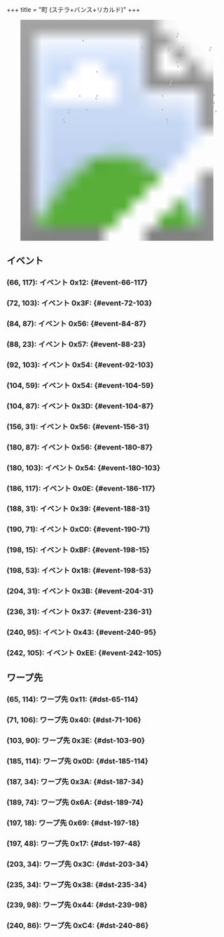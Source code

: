 +++
title = "町 (ステラ+バンス+リカルド)"
+++

<!-- SVG {{{ -->
<svg width="1536" height="1536" viewbox="0 0 2048 2048">
<defs>
<image id="svg-asset-bg" width="2048" height="2048" href="map-13a.webp" />
<image id="svg-asset-event" width="16" height="16" href="icon-event.png" />
<image id="svg-asset-destination" width="16" height="16" href="icon-destination.png" />
</defs>
<use href="#svg-asset-bg" x="0" y="0"></use>
<a href="#event-66-117">
<use href="#svg-asset-event" x="528" y="936"><title>(66, 117): イベント 0x12</title></use>
</a>
<a href="#event-72-103">
<use href="#svg-asset-event" x="576" y="824"><title>(72, 103): イベント 0x3F</title></use>
</a>
<a href="#event-84-87">
<use href="#svg-asset-event" x="672" y="696"><title>(84, 87): イベント 0x56</title></use>
</a>
<a href="#event-88-23">
<use href="#svg-asset-event" x="704" y="184"><title>(88, 23): イベント 0x57</title></use>
</a>
<a href="#event-92-103">
<use href="#svg-asset-event" x="736" y="824"><title>(92, 103): イベント 0x54</title></use>
</a>
<a href="#event-104-59">
<use href="#svg-asset-event" x="832" y="472"><title>(104, 59): イベント 0x54</title></use>
</a>
<a href="#event-104-87">
<use href="#svg-asset-event" x="832" y="696"><title>(104, 87): イベント 0x3D</title></use>
</a>
<a href="#event-156-31">
<use href="#svg-asset-event" x="1248" y="248"><title>(156, 31): イベント 0x56</title></use>
</a>
<a href="#event-180-87">
<use href="#svg-asset-event" x="1440" y="696"><title>(180, 87): イベント 0x56</title></use>
</a>
<a href="#event-180-103">
<use href="#svg-asset-event" x="1440" y="824"><title>(180, 103): イベント 0x54</title></use>
</a>
<a href="#event-186-117">
<use href="#svg-asset-event" x="1488" y="936"><title>(186, 117): イベント 0x0E</title></use>
</a>
<a href="#event-188-31">
<use href="#svg-asset-event" x="1504" y="248"><title>(188, 31): イベント 0x39</title></use>
</a>
<a href="#event-190-71">
<use href="#svg-asset-event" x="1520" y="568"><title>(190, 71): イベント 0xC0</title></use>
</a>
<a href="#event-198-15">
<use href="#svg-asset-event" x="1584" y="120"><title>(198, 15): イベント 0xBF</title></use>
</a>
<a href="#event-198-53">
<use href="#svg-asset-event" x="1584" y="424"><title>(198, 53): イベント 0x18</title></use>
</a>
<a href="#event-204-31">
<use href="#svg-asset-event" x="1632" y="248"><title>(204, 31): イベント 0x3B</title></use>
</a>
<a href="#event-236-31">
<use href="#svg-asset-event" x="1888" y="248"><title>(236, 31): イベント 0x37</title></use>
</a>
<a href="#event-240-95">
<use href="#svg-asset-event" x="1920" y="760"><title>(240, 95): イベント 0x43</title></use>
</a>
<a href="#event-242-105">
<use href="#svg-asset-event" x="1936" y="840"><title>(242, 105): イベント 0xEE</title></use>
</a>
<a href="#dst-185-114">
<use href="#svg-asset-destination" x="1480" y="912"><title>(185, 114): ワープ先 0x0D</title></use>
</a>
<a href="#dst-65-114">
<use href="#svg-asset-destination" x="520" y="912"><title>(65, 114): ワープ先 0x11</title></use>
</a>
<a href="#dst-197-48">
<use href="#svg-asset-destination" x="1576" y="384"><title>(197, 48): ワープ先 0x17</title></use>
</a>
<a href="#dst-235-34">
<use href="#svg-asset-destination" x="1880" y="272"><title>(235, 34): ワープ先 0x38</title></use>
</a>
<a href="#dst-187-34">
<use href="#svg-asset-destination" x="1496" y="272"><title>(187, 34): ワープ先 0x3A</title></use>
</a>
<a href="#dst-203-34">
<use href="#svg-asset-destination" x="1624" y="272"><title>(203, 34): ワープ先 0x3C</title></use>
</a>
<a href="#dst-103-90">
<use href="#svg-asset-destination" x="824" y="720"><title>(103, 90): ワープ先 0x3E</title></use>
</a>
<a href="#dst-71-106">
<use href="#svg-asset-destination" x="568" y="848"><title>(71, 106): ワープ先 0x40</title></use>
</a>
<a href="#dst-239-98">
<use href="#svg-asset-destination" x="1912" y="784"><title>(239, 98): ワープ先 0x44</title></use>
</a>
<a href="#dst-197-18">
<use href="#svg-asset-destination" x="1576" y="144"><title>(197, 18): ワープ先 0x69</title></use>
</a>
<a href="#dst-189-74">
<use href="#svg-asset-destination" x="1512" y="592"><title>(189, 74): ワープ先 0x6A</title></use>
</a>
<a href="#dst-240-86">
<use href="#svg-asset-destination" x="1920" y="688"><title>(240, 86): ワープ先 0xC4</title></use>
</a>
</svg>
<!-- }}} -->


## イベント

### (66, 117): イベント 0x12:  {#event-66-117}

### (72, 103): イベント 0x3F:  {#event-72-103}

### (84, 87): イベント 0x56:  {#event-84-87}

### (88, 23): イベント 0x57:  {#event-88-23}

### (92, 103): イベント 0x54:  {#event-92-103}

### (104, 59): イベント 0x54:  {#event-104-59}

### (104, 87): イベント 0x3D:  {#event-104-87}

### (156, 31): イベント 0x56:  {#event-156-31}

### (180, 87): イベント 0x56:  {#event-180-87}

### (180, 103): イベント 0x54:  {#event-180-103}

### (186, 117): イベント 0x0E:  {#event-186-117}

### (188, 31): イベント 0x39:  {#event-188-31}

### (190, 71): イベント 0xC0:  {#event-190-71}

### (198, 15): イベント 0xBF:  {#event-198-15}

### (198, 53): イベント 0x18:  {#event-198-53}

### (204, 31): イベント 0x3B:  {#event-204-31}

### (236, 31): イベント 0x37:  {#event-236-31}

### (240, 95): イベント 0x43:  {#event-240-95}

### (242, 105): イベント 0xEE:  {#event-242-105}


## ワープ先

### (65, 114): ワープ先 0x11:  {#dst-65-114}

### (71, 106): ワープ先 0x40:  {#dst-71-106}

### (103, 90): ワープ先 0x3E:  {#dst-103-90}

### (185, 114): ワープ先 0x0D:  {#dst-185-114}

### (187, 34): ワープ先 0x3A:  {#dst-187-34}

### (189, 74): ワープ先 0x6A:  {#dst-189-74}

### (197, 18): ワープ先 0x69:  {#dst-197-18}

### (197, 48): ワープ先 0x17:  {#dst-197-48}

### (203, 34): ワープ先 0x3C:  {#dst-203-34}

### (235, 34): ワープ先 0x38:  {#dst-235-34}

### (239, 98): ワープ先 0x44:  {#dst-239-98}

### (240, 86): ワープ先 0xC4:  {#dst-240-86}


